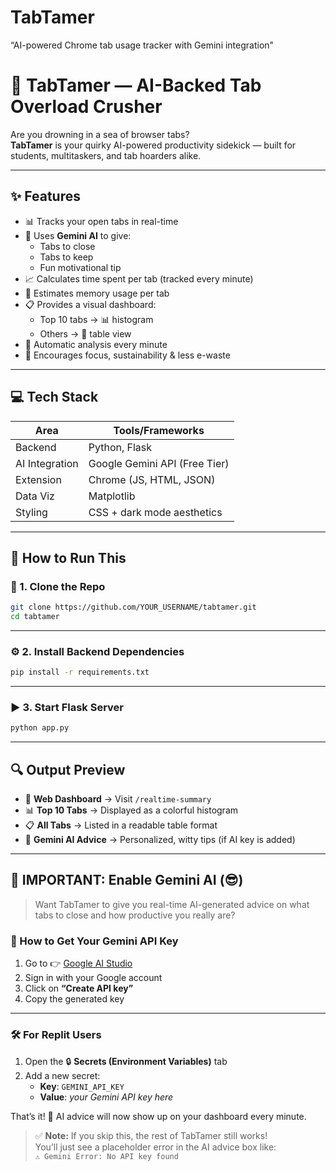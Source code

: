 # TabTamer
“AI-powered Chrome tab usage tracker with Gemini integration"

# 🚀 TabTamer — AI-Backed Tab Overload Crusher

Are you drowning in a sea of browser tabs?  
**TabTamer** is your quirky AI-powered productivity sidekick — built for students, multitaskers, and tab hoarders alike.

---

## ✨ Features

- 📊 Tracks your open tabs in real-time
- 🤖 Uses **Gemini AI** to give:
  - Tabs to close
  - Tabs to keep
  - Fun motivational tip
- 📈 Calculates time spent per tab (tracked every minute)
- 🧠 Estimates memory usage per tab
- 📋 Provides a visual dashboard:
  - Top 10 tabs → 📊 histogram
  - Others → 🧾 table view
- 🔁 Automatic analysis every minute
- 🌱 Encourages focus, sustainability & less e-waste

---

## 💻 Tech Stack

| Area              | Tools/Frameworks               |
|-------------------|-------------------------------|
| Backend           | Python, Flask                 |
| AI Integration    | Google Gemini API (Free Tier) |
| Extension         | Chrome (JS, HTML, JSON)       |
| Data Viz          | Matplotlib                    |
| Styling           | CSS + dark mode aesthetics    |

---
## 🧪 How to Run This

### 🔌 1. Clone the Repo
```bash
git clone https://github.com/YOUR_USERNAME/tabtamer.git
cd tabtamer
```

---

### ⚙️ 2. Install Backend Dependencies
```bash
pip install -r requirements.txt
```

---

### ▶️ 3. Start Flask Server
```bash
python app.py
```

---

## 🔍 Output Preview

- 🎯 **Web Dashboard** → Visit `/realtime-summary`
- 📊 **Top 10 Tabs** → Displayed as a colorful histogram
- 📋 **All Tabs** → Listed in a readable table format
- 🤖 **Gemini AI Advice** → Personalized, witty tips (if AI key is added)

---

## 🛑 IMPORTANT: Enable Gemini AI (😎)

> Want TabTamer to give you real-time AI-generated advice on what tabs to close and how productive you really are?

### 🔐 How to Get Your Gemini API Key

1. Go to 👉 [Google AI Studio](https://aistudio.google.com/app/apikey)
2. Sign in with your Google account
3. Click on **“Create API key”**
4. Copy the generated key

---

### 🛠️ For Replit Users

1. Open the 🔒 **Secrets (Environment Variables)** tab  
2. Add a new secret:
   - **Key**: `GEMINI_API_KEY`
   - **Value**: *your Gemini API key here*

That’s it! 🎉 AI advice will now show up on your dashboard every minute.

> ✅ **Note:** If you skip this, the rest of TabTamer still works!  
> You’ll just see a placeholder error in the AI advice box like:  
> `⚠️ Gemini Error: No API key found`
